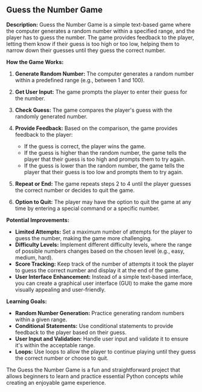 ## Guess the Number Game

**Description:** Guess the Number Game is a simple text-based game where the computer generates a random number within a specified range, and the player has to guess the number. The game provides feedback to the player, letting them know if their guess is too high or too low, helping them to narrow down their guesses until they guess the correct number.

**How the Game Works:**

1. **Generate Random Number:** The computer generates a random number within a predefined range (e.g., between 1 and 100).

2. **Get User Input:** The game prompts the player to enter their guess for the number.

3. **Check Guess:** The game compares the player's guess with the randomly generated number.

4. **Provide Feedback:** Based on the comparison, the game provides feedback to the player:
   - If the guess is correct, the player wins the game.
   - If the guess is higher than the random number, the game tells the player that their guess is too high and prompts them to try again.
   - If the guess is lower than the random number, the game tells the player that their guess is too low and prompts them to try again.

5. **Repeat or End:** The game repeats steps 2 to 4 until the player guesses the correct number or decides to quit the game.

6. **Option to Quit:** The player may have the option to quit the game at any time by entering a special command or a specific number.

**Potential Improvements:**

- **Limited Attempts:** Set a maximum number of attempts for the player to guess the number, making the game more challenging.
- **Difficulty Levels:** Implement different difficulty levels, where the range of possible numbers changes based on the chosen level (e.g., easy, medium, hard).
- **Score Tracking:** Keep track of the number of attempts it took the player to guess the correct number and display it at the end of the game.
- **User Interface Enhancement:** Instead of a simple text-based interface, you can create a graphical user interface (GUI) to make the game more visually appealing and user-friendly.

**Learning Goals:**

- **Random Number Generation:** Practice generating random numbers within a given range.
- **Conditional Statements:** Use conditional statements to provide feedback to the player based on their guess.
- **User Input and Validation:** Handle user input and validate it to ensure it's within the acceptable range.
- **Loops:** Use loops to allow the player to continue playing until they guess the correct number or choose to quit.

The Guess the Number Game is a fun and straightforward project that allows beginners to learn and practice essential Python concepts while creating an enjoyable game experience.
